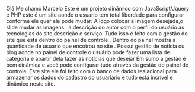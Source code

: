 Olá Me chamo Marcelo Este é um projeto dinâmico com JavaScript/Jquery e PHP este é um site aonde o usuario tem total liberdade para configurar conforme ele quer ele pode mudar:
A logo colocar a imagem desejada,o slide mudar as imagens , a descrição do autor com o perfil do usuário as tecnologias do site,descrição e serviço.
Tudo isso é feito com a gestão do site que está dentro do painel de controle .
Dentro do painel mostra a quantidade de usuario que encotrou no site .
Possui gestão de notícia ou blog aonde no painel de controle o usuário pode fazer uma lista de categoria e apartir dela fazer as notícias que desejar
Em sumo a gestão é bem dinâmica e você pode configurar tudo através da gestão do painel de controle.
Este site ele foi feito com o banco de dados realacional para armazenar os dados do cadastro do usuariário e tudo está incrível e dinâmico neste site.